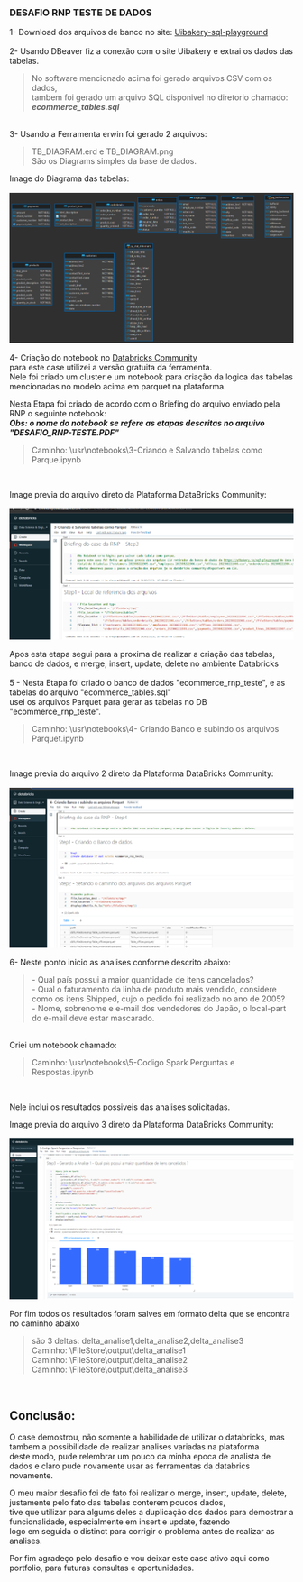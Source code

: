 ### DESAFIO RNP TESTE DE DADOS

1- Download dos arquivos de banco no site:  [Uibakery-sql-playground](https://uibakery.io/sql-playground)<br /><br />
2- Usando DBeaver fiz a conexão com o site Uibakery e extrai os dados das tabelas.
> No software mencionado acima foi gerado arquivos CSV com os dados,<br /> tambem foi gerado um arquivo SQL disponivel no diretorio chamado: ***ecommerce_tables.sql***
<br />
3- Usando a Ferramenta erwin foi gerado 2 arquivos:<br />
<blockquote>TB_DIAGRAM.erd e TB_DIAGRAM.png <br /> São os Diagrams simples da base de dados.</blockquote>

Image do Diagrama das tabelas: <br /><br />
![Screenshot](TB_DIAGRAM.png)<br />

4- Criação do notebook no [Databricks Community](https://community.cloud.databricks.com/) <br />
para este case utilizei a versão gratuita da ferramenta. <br /> Nele foi criado um cluster e um notebook para criação da logica 
das tabelas mencionadas no modelo acima em parquet na plataforma.<br />

Nesta Etapa foi criado de acordo com o Briefing do arquivo enviado pela RNP o seguinte notebook: <br />
***Obs: o nome do notebook se refere as etapas descritas no arquivo "DESAFIO_RNP-TESTE.PDF"***
<blockquote>Caminho: \usr\notebooks\3-Criando e Salvando tabelas como Parque.ipynb</blockquote>
<br />

Image previa do arquivo direto da Plataforma DataBricks Community: <br /><br />
![Screenshot](1-NotebookCriado_na_ferramenta.png)<br />

Apos esta etapa segui para a proxima de realizar a criação das tabelas, banco de dados, e merge, insert, update, delete no ambiente Databricks <br/>
<br/>
5 - Nesta Etapa foi criado o banco de dados "ecommerce_rnp_teste", e as tabelas do arquivo "ecommerce_tables.sql"<br/>
usei os arquivos Parquet para gerar as tabelas no DB "ecommerce_rnp_teste".

<blockquote>Caminho: \usr\notebooks\4- Criando Banco e subindo os arquivos Parquet.ipynb</blockquote>
<br />

Image previa do arquivo 2 direto da Plataforma DataBricks Community: <br /><br />
![Screenshot](2-NotebookCriando_banco_m_u_i_d.png)<br />

6- Neste ponto inicio as analises conforme descrito abaixo:
<blockquote>
  - Qual país possui a maior quantidade de itens cancelados? <br />
  - Qual o faturamento da linha de produto mais vendido, considere como os itens Shipped, cujo o pedido foi realizado no ano de 2005? <br />
  - Nome, sobrenome e e-mail dos vendedores do Japão, o local-part do e-mail deve estar mascarado.
</blockquote>
<br />
Criei um notebook chamado:
<blockquote>Caminho: \usr\notebooks\5-Codigo Spark Perguntas e Respostas.ipynb</blockquote>
<br />

Nele inclui os resultados possiveis das analises solicitadas.<br />

Image previa do arquivo 3 direto da Plataforma DataBricks Community: <br /><br />
![Screenshot](3-NotebookGerando_analises.png)<br />

Por fim todos os resultados foram salves em formato delta que se encontra no caminho abaixo <br />
<blockquote>são 3 deltas: delta_analise1,delta_analise2,delta_analise3 <br />  
Caminho: \FileStore\output\delta_analise1<br />
Caminho: \FileStore\output\delta_analise2<br />
Caminho: \FileStore\output\delta_analise3<br /></blockquote>
<br />

## Conclusão:
O case demostrou, não somente a habilidade de utilizar o databricks, mas tambem a possibilidade de realizar analises variadas na plataforma<br />
deste modo, pude relembrar um pouco da minha epoca de analista de dados e claro pude novamente usar as ferramentas da databrics novamente.

O meu maior desafio foi de fato foi realizar o merge, insert, update, delete, justamente pelo fato das tabelas conterem poucos dados, <br />
tive que utilizar para algums deles a duplicação dos dados para demostrar a funcionalidade, especialmente em insert e update, fazendo <br />
logo em seguida o distinct para corrigir o problema antes de realizar as analises.

Por fim agradeço pelo desafio e vou deixar este case ativo aqui como portfolio, para futuras consultas e oportunidades.



